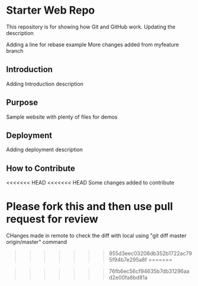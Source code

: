 # Starter Web Repo

This repository is for showing how Git and GitHub work. 
Updating the description

Adding a line for rebase example
More changes added from myfeature branch

## Introduction
Adding Introduction description

## Purpose

Sample website with plenty of files for demos

## Deployment
Adding deployment description 

## How to Contribute
<<<<<<< HEAD
<<<<<<< HEAD
Some changes added to contribute 

Please fork this and then use pull request for review
=======
CHanges made in remote to check the diff with local using "git diff master origin/master" command
>>>>>>> 955d3eec03208db352b1722ac795f94b7e295a8f
=======

>>>>>>> 76fb6ec56cf94635b7db31296aad2e00fa8bd81a

